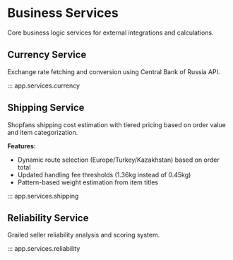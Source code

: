 # Business Services

Core business logic services for external integrations and calculations.

## Currency Service

Exchange rate fetching and conversion using Central Bank of Russia API.

::: app.services.currency

## Shipping Service

Shopfans shipping cost estimation with tiered pricing based on order value and item categorization.

**Features:**
- Dynamic route selection (Europe/Turkey/Kazakhstan) based on order total
- Updated handling fee thresholds (1.36kg instead of 0.45kg)
- Pattern-based weight estimation from item titles

::: app.services.shipping

## Reliability Service

Grailed seller reliability analysis and scoring system.

::: app.services.reliability